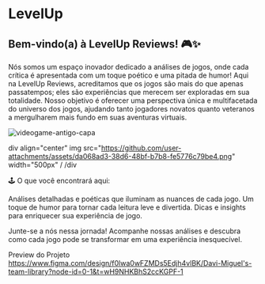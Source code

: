 # LevelUp
## Bem-vindo(a) à LevelUp Reviews! 🎮✨

Nós somos um espaço inovador dedicado a análises de jogos, onde cada crítica é apresentada com um toque poético e uma pitada de humor!
Aqui na LevelUp Reviews, acreditamos que os jogos são mais do que apenas passatempos; eles são experiências que merecem ser exploradas em sua totalidade. Nosso objetivo é oferecer uma perspectiva única e multifacetada do universo dos jogos, ajudando tanto jogadores novatos quanto veteranos a mergulharem mais fundo em suas aventuras virtuais.

![videogame-antigo-capa](https://github.com/user-attachments/assets/da068ad3-38d6-48bf-b7b8-fe5776c79be4)

div align="center"
img src="https://github.com/user-attachments/assets/da068ad3-38d6-48bf-b7b8-fe5776c79be4.png" width="500px" /
/div

🕹️ O que você encontrará aqui:

Análises detalhadas e poéticas que iluminam as nuances de cada jogo.
Um toque de humor para tornar cada leitura leve e divertida.
Dicas e insights para enriquecer sua experiência de jogo.

Junte-se a nós nessa jornada! Acompanhe nossas análises e descubra como cada jogo pode se transformar em uma experiência inesquecível.

Preview do Projeto
https://www.figma.com/design/f0lwa0wFZMDs5Edjh4vlBK/Davi-Miguel's-team-library?node-id=0-1&t=wH9NHKBhS2ccKGPF-1
